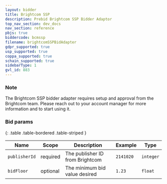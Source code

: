 ```yaml
---
layout: bidder
title: Brightcom SSP
description: Prebid Brightcom SSP Bidder Adaptor
top_nav_section: dev_docs
nav_section: reference
pbjs: true
biddercode: bcmssp
filename: brightcomSSPBidAdapter
gdpr_supported: true
usp_supported: true
coppa_supported: true
schain_supported: true
sidebarType: 1
gvl_id: 883
---
```


### Note

The Brightcom SSP bidder adapter requires setup and approval from the Brightcom team. Please reach out to your account manager for more information and to start using it.

### Bid params

{: .table .table-bordered .table-striped }

| Name | Scope | Description | Example | Type |
| ---- | ----- | ----------- | ------- | ---- |
| `publisherId`       | required | The publisher ID from Brightcom | `2141020` | `integer` |
| `bidFloor`    | optional | The minimum bid value desired      | `1.23`  | `float` |
